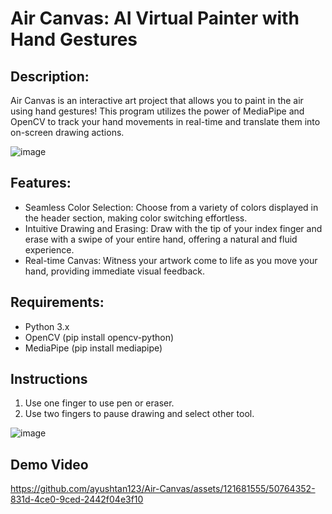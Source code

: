 # Air Canvas: AI Virtual Painter with Hand Gestures

## Description:
Air Canvas is an interactive art project that allows you to paint in the air using hand gestures! This program utilizes the power of MediaPipe and OpenCV to track your hand movements in real-time and translate them into on-screen drawing actions.

![image](https://github.com/ayushtan123/Air-Canvas/assets/121681555/6714e1fe-b7be-4b34-935e-3d32288eb03d)

## Features:

- Seamless Color Selection: Choose from a variety of colors displayed in the header section, making color switching effortless.
- Intuitive Drawing and Erasing: Draw with the tip of your index finger and erase with a swipe of your entire hand, offering a natural and fluid experience.
- Real-time Canvas: Witness your artwork come to life as you move your hand, providing immediate visual feedback.

## Requirements:

- Python 3.x
- OpenCV (pip install opencv-python)
- MediaPipe (pip install mediapipe)

## Instructions
1. Use one finger to use pen or eraser.
2. Use two fingers to pause drawing and select other tool.

![image](https://github.com/ayushtan123/Air-Canvas/assets/121681555/22a7d6c3-5878-4df9-b7fc-7f7f8d5c2f73)

## Demo Video

https://github.com/ayushtan123/Air-Canvas/assets/121681555/50764352-831d-4ce0-9ced-2442f04e3f10



